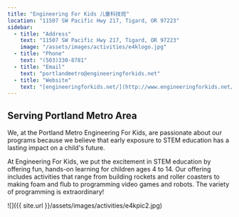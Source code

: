 ```yaml
---
title: "Engineering For Kids 儿童科技班"
location: "11507 SW Pacific Hwy 217, Tigard, OR 97223"
sidebar:
  - title: "Address"
    text: "11507 SW Pacific Hwy 217, Tigard, OR 97223"
    image: "/assets/images/activities/e4klogo.jpg"
  - title: "Phone"
    text: "(503)330-8781"
  - title: "Email"
    text: "portlandmetro@engineeringforkids.net"
  - title: "Website"
    text: "[engineeringforkids.net/](http://www.engineeringforkids.net/Portlandmetro)"
---
```


## Serving Portland Metro Area

We, at the Portland Metro Engineering For Kids, are passionate about our programs because we believe that early exposure to STEM education has a lasting impact on a child's future.

At Engineering For Kids, we put the excitement in STEM education by offering fun, hands-on learning for children ages 4 to 14. Our offering includes activities that range from building rockets and roller coasters to making foam and flub to programming video games and robots. The variety of programming is extraordinary!

![]({{ site.url }}/assets/images/activities/e4kpic2.jpg)
